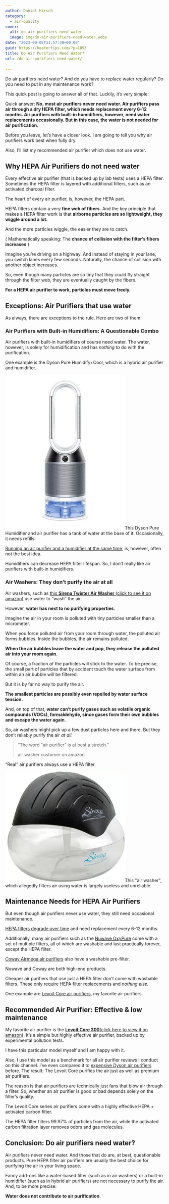 ```yaml
---
author: Daniel Hirsch
category:
  - air-quality
cover:
  alt: do air purifiers need water
  image: img/do-air-purifiers-need-water.webp
date: "2023-09-05T11:57:30+00:00"
guid: https://heatertips.com/?p=1893
title: Do Air Purifiers Need Water?
url: /do-air-purifiers-need-water/

---
```

Do air purifiers need water? And do you have to replace water regularly? Do you need to put in any maintenance work?

This quick post is going to answer all of that. Luckily, it’s very simple:

Quick answer: **No, most air purifiers never need water. Air purifiers pass air through a dry HEPA filter, which needs replacement every 6-12 months. Air purifiers with built-in humidifiers, however, need water replacements occasionally. But in this case, the water is not needed for air purification.**

Before you leave, let’s have a closer look. I am going to tell you why air purifiers work best when fully dry.

Also, I’ll list my recommended air purifier which does not use water.

## Why HEPA Air Purifiers do not need water

Every effective air purifier (that is backed up by lab tests) uses a HEPA filter. Sometimes the HEPA filter is layered with additional filters, such as an activated charcoal filter.

The heart of every air purifier, is, however, the HEPA part.

HEPA filters contain a very **fine web of fibers.** And the key principle that makes a HEPA filter work is that **airborne particles are so lightweight, they wiggle around a lot.**

And the more particles wiggle, the easier they are to catch.

( Mathematically speaking: The **chance of collision with the filter’s fibers increases** )

Imagine you’re driving on a highway. And instead of staying in your lane, you switch lanes every few seconds. Naturally, the chance of collision with another object increases.

So, even though many particles are so tiny that they could fly straight through the filter web, they are eventually caught by the fibers.

**For a HEPA air purifier to work, particles must move freely.**

## Exceptions: Air Purifiers that use water

As always, there are exceptions to the rule. Here are two of them:

### Air Purifiers with Built-in Humidifiers: A Questionable Combo

Air purifiers with built-in humidifiers of course need water. The water, however, is solely for humidification and has _nothing_ to do with the purification.

One example is the Dyson Pure Humidify+Cool, which is a hybrid air purifier and humidifier.

![dyson pure humidify cool air purifier](/img/dyson-pure-humidify-cool-air-purifier.webp)This Dyson Pure Humidifier and air purifier has a tank of water at the base of it. Occasionally, it needs refills.

[Running an air purifier and a humidifier at the same time](/can-you-run-air-purifier-and-humidifier-at-the-same-time/), is, however, often not the best idea.

Humidifiers can decrease HEPA filter lifespan. So, I don’t really like air purifiers with built-in humidifiers.

### Air Washers: They don’t purify the air at all

Air washers, such as [this **Sirena Twister Air Washer** (click to see it on amazon)](https://www.amazon.com/Sirena-Twister-Purifier-Freshener-Black/dp/B01LB7MD4G?crid=23CCL58NMP5GZ&keywords=air%2Bwasher&qid=1693912625&sprefix=air%2Bwashe%2Caps%2C178&sr=8-4&th=1&linkCode=ll1&tag=heatertips-20&linkId=cc0e5c474ac64c8d22633794a13c17b9&language=en_US&ref_=as_li_ss_tl) use water to “wash” the air.

However, **water has next to no purifying properties**.

Imagine the air in your room is polluted with tiny particles smaller than a micrometer.

When you force polluted air from your room through water, the polluted air forms bubbles. Inside the bubbles, the air remains polluted.

**When the air bubbles leave the water and pop, they release the polluted air into your room again.**

Of course, a fraction of the particles will stick to the water. To be precise, the small part of particles that by accident touch the water surface from within an air bubble will be filtered.

But it is by far no way to purify the air.

**The smallest particles are possibly even repelled by water surface tension.**

And, on top of that, **water can’t purify gases such as volatile organic compounds (VOCs), formaldehyde, since gases form their own bubbles and escape the water again**.

So, air washers might pick up a few dust particles here and there. But they don’t reliably purify the air _at all._

> “The word "air purifier" is at best a stretch.”
>
> air washer customer on amazon

“Real” air purifiers always use a HEPA filter.

![sirena air washer](/img/sirena-air-washer.webp)This "air washer", which allegedly filters air using water is largely useless and unreliable.

## Maintenance Needs for HEPA Air Purifiers

But even though air purifiers never use water, they still need occasional maintenance.

[HEPA filters degrade over time](/can-you-run-air-purifier-all-day/) and need replacement every 6-12 months.

Additionally, many air purifiers such as the [Nuwave OxyPure](/nuwave-oxypure-review/) come with a set of multiple filters, all of which are washable and last practically forever, except the HEPA filter.

[Coway Airmega air purifiers](/are-coway-airmega-air-purifiers-worth-it/) also have a washable pre-filter.

Nuwave and Coway are both high-end products.

Cheaper air purifiers that use just a HEPA filter don’t come with washable filters. These only require HEPA filter replacements and _nothing else._

One example are [Levoit Core air purifiers](/best-air-purifier/), my favorite air purifiers.

## Recommended Air Purifier: Effective & low maintenance

My favorite air purifier is the [**Levoit Core 300**(click here to view it on amazon)](https://www.amazon.com/LEVOIT-Core-300S-Air-Purifier/dp/B08L73QL1V?__mk_de_DE=%C3%85M%C3%85%C5%BD%C3%95%C3%91&crid=3O8PD41V3RRCI&keywords=levoit%2Bcore%2B300&qid=1693913911&sprefix=levoit%2Bcore%2B300%2Caps%2C104&sr=8-3&th=1&linkCode=ll1&tag=heatertips-20&linkId=dfa43ae103a1084a71ec40326c423b4f&language=en_US&ref_=as_li_ss_tl). It’s a simple but highly effective air purifier, backed up by experimental pollution tests.

I have this particular model myself and I am happy with it.

Also, I use this model as a benchmark for all air purifier reviews I conduct on this channel. I’ve even compared it to [expensive Dyson air purifiers](/are-dyson-air-purifiers-worth-the-money/) before. The result: The Levoit Core purifies the air just as well as premium air purifiers.

The reason is that air purifiers are technically just fans that blow air through a filter. So, whether an air purifier is good or bad depends solely on the filter’s quality.

The Levoit Core series air purifiers come with a highly effective HEPA + activated carbon filter.

The HEPA filter filters 99.97% of particles from the air, while the activated carbon filtration layer removes odors and gas molecules.

## Conclusion: Do air purifiers need water?

Air purifiers never need water. And those that do are, at best, questionable products. Pure HEPA filter air purifiers are usually the best choice for purifying the air in your living space.

Fancy add-ons like a water-based filter (such as in air washers) or a built-in humidifier (such as in hybrid air purifiers) are not necessary to purify the air. And, to be more precise:

**Water does not contribute to air purification.**

